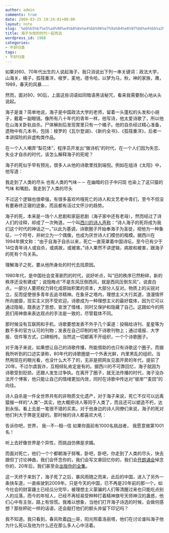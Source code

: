```yaml
---
author: admin
comments: true
date: 2009-03-25 19:24:01+00:00
layout: note
slug: '%e6%b5%b7%e5%ad%90%e4%b8%8e%e4%bb%96%e7%9a%84%e6%97%b6%e4%bb%a3%e4%b8%80%e8%b5%b7%e6%ad%bb%e5%8e%bb'
title: 海子与他的时代一起死去
wordpress_id: 1988
categories:
- 不好归类
tags:
- 不好归类
---
```


如果对60、70年代出生的人说起海子，我只消说出下列一串关键词：政法大学，山海关，橘子，孤筏重洋，梭罗，麦地，德令哈，以梦为马，秋，神的家族，鹰，1989，春天的风暴……

然而，面对80，90后，上面这些词语如同暗语黑话秘咒，看来我需要耐心地从头说起。

海子是谁？简单地说，海子是中国政法大学的老师，留着一头蓬松的头发和小胡子，戴着一副眼镜。像所有八十年代的青年一样，他写诗，他太爱诗歌了，所以他在山海关卧轨自杀。尸体解剖后发现胃里只有一个橘子。他的自杀经过精心准备，遗物中有几本书，包括：梭罗的《瓦尔登湖》、《新约全书》、《孤筏重洋》，后者一本讲探险的非虚构类作品。

在一个人人嘲弄“梨花体”，程序员开发出“做诗机”的时代，在一个人们因为失恋、失业才自杀的时代，该怎么解释海子的死呢？

海子的死似乎早有预兆，很多人从他的诗歌里找到端倪。例如在组诗《太阳》中，他写道：

我走到了人类的尽头
也有人类的气味－－
在幽暗的日子中闪现
也染上了这只猿的气味
和嘴脸。我走到了人类的尽头

不过这个逻辑也很牵强，有很多喜欢吟哦死亡的诗人和文艺老中青们，至今不但没有要寿终正寝的迹象，而且都有活过文怀沙的趋势。

海子的死，本来是一场个人悲剧和家庭悲剧（海子家中还有老母），然而经过了诗人们的诠释，却成了一次殉道。一个叫[西川的诗人声称](http://ebook.1001a.com/UploadFiles_6143/ebookhtml/ebookhtml%5C%E6%B5%B7%E5%AD%90%E8%AF%97%E5%85%A8%E7%BC%96/n01.htm)：“诗人海子的死将成为我们这个时代的神话之一。”以此为基调，诗歌圈子开始奉海子为圣徒，视他为一种象征，一个符号，并树立为一个偶像，也成为厌世诗人们模仿的楷模。据西川在1994年撰文称：“由于自海子自杀以来，死亡一直笼罩着中国诗坛，至今已有少于14位青年诗人或自杀，或病故，或被害。”诗人果然不讲逻辑，病故和被害，跟海子的死有个鸟关系。

理解海子之死，要从他所身处的时代去找原因。

1980年代，是中国社会变革剧烈的时代，说好听点，叫“旧的秩序已然粉碎，新的秩序还没有建成”；说隐晦点“不是东风压倒西风，就是西风压倒东风”，说直白点，一部分人要把权力转化成原始积累的资本，大部分人反对。物质上的尖锐对立，反而促使很多青年去追寻精神。在象牙之塔内，理想主义大行其道，浪漫情怀所向披靡，现实主义则不受欢迎。诗歌成为一种理想主义的最好载体，因为它可以通过隐喻，既表达了思想，宣泄了情绪，同时又保护和隐藏了自己。这跟如今的网民们用神兽来表达观点的手法是一致的，尽管载体不同。

那时候没有互联网和手机，诗歌要想发表不外乎几个渠道：投稿给诗刊、星星等为数不多的官方认可的刊物；发表在自己印制的地下诗歌刊物上；通过墙报、大字报、信件等方式，口碑相传。当然这一切都离不开组织，一个个诗歌圈子。

对于海子来说，如果想让自己的诗歌传播，所能借助的也只有诗歌这个圈子。而据我所听到的口述实录称，80年代的诗歌圈是一个外表光鲜，内里黑乱的组织。当然用现在的眼光看，也没什么大不了的，无非是把网友见面开房的年代，提前了20年。不过尔虞我诈，互相倾轧肯定是有的。据西川的不可靠回忆，海子就因为诗歌受到贬损，还跟人发生过争执。在离开了圈子，就无法传播的时代，海子没办法开个博客，他只能让自己的情绪更加内敛，同时在诗歌中传达对“彼岸”“麦田”的向往。

诗人自杀是一件全世界共有的非物质文化遗产，对于海子来说，死亡不仅可以远离猿猴一样的“人类”--其实，他大概把诗人等同于人类了，而且还可以塑造不朽，达到永恒。看上去是一笔很不错的买卖。对于他身边的诗人同僚们来说，海子的死对他们利大于弊是无疑的。那时候的诗人都喜欢大吼：

告诉你吧，世界，
我--不--相--信
如果你面前有1000名挑战者，
我愿意做第1001名！

听上去好像世界是个异性，而挑战仿佛是求婚。

而面对死亡，他们一个个都朝海子努嘴，卧吧，卧吧，你走到了人类的尽头，快去跟但丁讨论神曲，我们会怀念你的，我们会写文章回忆你的，我们会[开朗诵会](http://www.bimuyu.com/blog/archives/71547038.shtml)悼念你的，20年后，我们甚至会[出版你的全集](http://www.douban.com/subject/3610681/?i=0)。

这一天终于来到了，海子死了之后，暴风雨随之而来，此后的中国，进入了另外一条快车道，一直疾驶到2009年。只是今天的中国，已不再是20年前的那一个。如今社会的财富疆土已经瓜分完毕，被理想主义蒙骗的人们等清醒过来也只能吃点别人的瓜落，而今的年轻人，已经不再轻易受种种打着精神旗号天师神汉的蛊惑，他们心中有主张，路上有惊慌。我难以想象，当他们打开海子诗选的时候，会做何感想？那些秤砣一样的话语，还会敲打他们的额头并留下印记吗？

我不知道。我只看到，春风吹着[四一](http://ssnly100.blog.163.com/blog/)哥，阳光照着洛丽塔，他们在讨论谁叫海子他为什么死以及他为什么还在那么多人心中活着。
